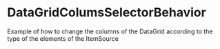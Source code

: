 # DataGridColumsSelectorBehavior
Example of how to change the columns of the DataGrid according to the type of the elements of the ItemSource